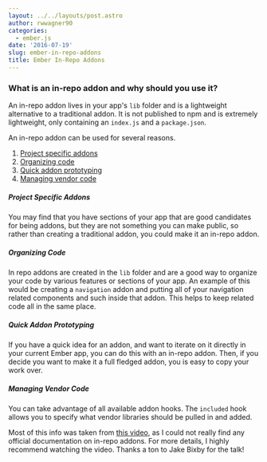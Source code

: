 ```yaml
---
layout: ../../layouts/post.astro
author: rwwagner90
categories: 
  - ember.js
date: '2016-07-19'
slug: ember-in-repo-addons
title: Ember In-Repo Addons
---
```


### What is an in-repo addon and why should you use it?

An in-repo addon lives in your app's `lib` folder and is a lightweight alternative to a traditional addon. It is not published to npm and is extremely lightweight, only containing an `index.js` and a `package.json`.

An in-repo addon can be used for several reasons.

1. [Project specific addons](#project-specific-addons)
1. [Organizing code](#organizing-code)
1. [Quick addon prototyping](#quick-addon-prototyping)
1. [Managing vendor code](#managing-vendor-code)

<h5 id="project-specific-addons">Project Specific Addons</h5>

You may find that you have sections of your app that are good candidates for being addons, but they are not something you can make public, so rather than creating a traditional addon, you could make it an in-repo addon.

<h5 id="organizing-code">Organizing Code</h5>

In repo addons are created in the `lib` folder and are a good way to organize your code by various features or sections of your app. An example of this would be creating a `navigation` addon and putting all of your navigation related components and such inside that addon. This helps to keep related code all in the same place.

<h5 id="quick-addon-prototyping">Quick Addon Prototyping</h5>

If you have a quick idea for an addon, and want to iterate on it directly in your current Ember app, you can do this with an in-repo addon. Then, if you decide you want to make it a full fledged addon, you is easy to copy your work over.

<h5 id="managing-vendor-code">Managing Vendor Code</h5>

You can take advantage of all available addon hooks. The `included` hook allows you to specify what vendor libraries should be pulled in and added.


Most of this info was taken from [this video](https://www.youtube.com/watch?v=VYrMs1Zzpqs), as I could not really find any official documentation on in-repo addons. For more details, I highly recommend watching the video. Thanks a ton to Jake Bixby for the talk!
